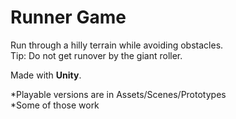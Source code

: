 # Runner Game

Run through a hilly terrain while avoiding obstacles.</br>
Tip: Do not get runover by the giant roller.

Made with **Unity**.</br>

*Playable versions are in Assets/Scenes/Prototypes </br>
*Some of those work
